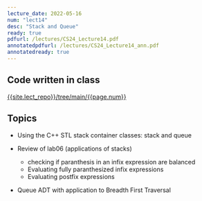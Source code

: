```yaml
---
lecture_date: 2022-05-16
num: "lect14"
desc: "Stack and Queue"
ready: true
pdfurl: /lectures/CS24_Lecture14.pdf
annotatedpdfurl: /lectures/CS24_Lecture14_ann.pdf
annotatedready: true
---
```


## Code written in class

[{{site.lect_repo}}/tree/main/{{page.num}}]({{site.lect_repo}}/tree/main/{{page.num}})


## Topics
* Using the C++ STL stack container classes: stack and queue
* Review of lab06 (applications of stacks)
	* checking if paranthesis in an infix expression are balanced
	* Evaluating fully paranthesized infix expressions
	* Evaluating postfix expressions

* Queue ADT with application to Breadth First Traversal